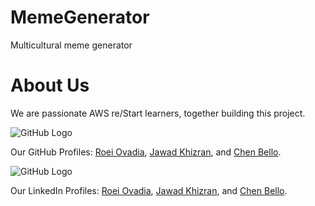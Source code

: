 # MemeGenerator
Multicultural meme generator

# About Us
We are passionate AWS re/Start learners, together building this project.

![GitHub Logo](https://github.githubassets.com/assets/GitHub-Mark-ea2971cee799.png)

Our GitHub Profiles: [Roei Ovadia](https://github.com/roee4643), [Jawad Khizran](https://github.com/Jawad-Khizran), and [Chen Bello](https://github.com/ChenBello).


![GitHub Logo](https://content.linkedin.com/content/dam/me/business/en-us/amp/brand-site/v2/bg/LI-Bug.svg.original.svg)

Our LinkedIn Profiles: [Roei Ovadia](https://www.linkedin.com/in/roei-ovadia-124467288), [Jawad Khizran](https://www.linkedin.com/in/jawad-khizran-94a0432a8), and [Chen Bello](https://www.linkedin.com/in/chen-bello-2253b71b9).
